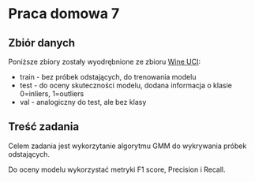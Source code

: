 # Praca domowa 7

## Zbiór danych

Poniższe zbiory zostały wyodrębnione ze zbioru [Wine UCI](https://archive.ics.uci.edu/ml/datasets/wine):


- train - bez próbek odstających, do trenowania modelu
- test - do oceny skuteczności modelu, dodana informacja o klasie 0=inliers, 1=outliers
- val - analogiczny do test, ale bez klasy

## Treść zadania

Celem zadania jest wykorzytanie algorytmu GMM do wykrywania próbek odstających.

Do oceny modelu wykorzystać metryki F1 score, Precision i Recall.
